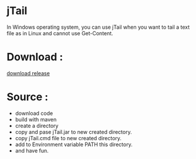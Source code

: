# jTail

In Windows operating system, you can use jTail when you want to tail a text file as in Linux and cannot use Get-Content.

# Download : 

[download release](https://drive.google.com/file/d/1MW8PsOYfbZM5tnuntWJ4SIfYs1QW4p9Z/view?usp=sharing)

# Source :
* download code
* build with maven
* create a directory
* copy and pase jTail.jar to new created directory.
* copy jTail.cmd file to new created directory.
* add to Environment variable PATH this directory.
* and have fun.
